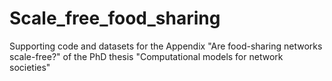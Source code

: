 # Scale_free_food_sharing
Supporting code and datasets for the Appendix "Are food-sharing networks scale-free?" of the PhD thesis "Computational models for network societies"
